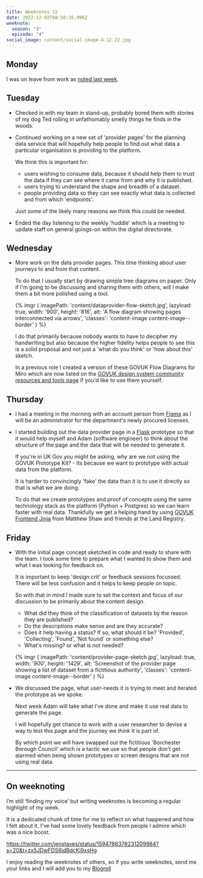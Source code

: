 ```yaml
---
title: Weeknotes 12
date: 2022-12-02T08:50:35.996Z
weeknote:
  season: "3"
  episode: "4"
social_image: content/social-image-4-12-22.jpg
---
```


## Monday

I was on leave from work as [noted last week](/weeknotes/s03e03/).

## Tuesday

- Checked in with my team in stand-up, probably bored them with stories of my dog Ted rolling in unfathomably smelly things he finds in the woods.
- Continued working on a new set of 'provider pages' for the planning data service that will hopefully help people to find out what data a particular organisation is providing to the platform.

  We think this is important for:
  - users wishing to consume data, because it should help them to trust the data if they can see where it came from and why it is published.
  - users trying to understand the shape and breadth of a dataset.
  - people providing data so they can see exactly what data is collected and from which 'endpoints'.

  Just some of the likely many reasons we think this could be needed.

- Ended the day listening to the weekly 'huddle' which is a meeting to update staff on general goings-on within the digital directorate.

## Wednesday

- More work on the data provider pages. This time thinking about user journeys to and from that content.

  To do that I usually start by drawing simple tree diagrams on paper. Only if I'm going to be discussing and sharing them with others, will I make them a bit more polished using a tool.

  {% imgr { imagePath: 'content/dataprovider-flow-sketch.jpg', lazyload: true, width: '900', height: '816', alt: 'A flow diagram showing pages interconnected via arrows', 'classes': 'content-image content-image--border' } %}

  I do that primarily because nobody wants to have to decipher my handwriting but also because the higher fidelity helps people to see this is a solid proposal and not just a 'what do you think' or 'how about this' sketch.

  In a previous role I created a version of these GOVUK Flow Diagrams for Miro which are now listed on the [GOVUK design system community resources and tools page](https://design-system.service.gov.uk/community/resources-and-tools/) if you'd like to use them yourself.

## Thursday

- I had a meeting in the morning with an account person from [Figma](https://figma.com) as I will be an administrator for the department's newly procured licenses.

- I started building out the data provider page in a [Flask](https://flask.palletsprojects.com/en/2.2.x/) prototype so that it would help myself and Adam (software engineer) to think about the structure of the page and the data that will be needed to generate it.

  If you're in UK Gov you might be asking, why are we not using the GOVUK Prototype Kit? - Its because we want to prototype with actual data from the platform.

  It is harder to convincingly 'fake' the data than it is to use it directly so that is what we are doing.

  To do that we create prototypes and proof of concepts using the same technology stack as the platform (Python + Postgres) so we can learn faster with real data. Thankfully we get a helping hand by using [GOVUK Frontend Jinja](https://github.com/LandRegistry/govuk-frontend-jinja) from Matthew Shaw and friends at the Land Registry.

## Friday

- With the initial page concept sketched in code and ready to share with the team. I took some time to prepare what I wanted to show them and what I was looking for feedback on.

  It is important to keep 'design crit' or feedback sessions focussed. There will be less confusion and it helps to keep people on topic.

  So with that in mind I made sure to set the context and focus of our discussion to be primarily about the content design.

  - What did they think of the classification of datasets by the reason they are published?
  - Do the descriptions make sense and are they accurate?
  - Does it help having a status? If so, what should it be? 'Provided', 'Collecting', 'Found', 'Not found' or something else?
  - What's missing? or what is not needed?

  {% imgr { imagePath: 'content/provider-page-sketch.jpg', lazyload: true, width: '900', height: '1429', alt: 'Screenshot of the provider page showing a list of dataset from a fictitious authority', 'classes': 'content-image content-image--border' } %}

- We discussed the page, what user-needs it is trying to meet and iterated the prototype as we spoke.

  Next week Adam will take what I've done and make it use real data to generate the page.

  I will hopefully get chance to work with a user researcher to devise a way to test this page and the journey we *think* it is part of.

  By which point we will have swapped out the fictitious 'Borchester Borough Council' which is a tactic we use so that people don't get alarmed when being shown prototypes or screen designs that are not using real data.

---

## On weeknoting
I’m still ‘finding my voice’ but writing weeknotes is becoming a regular highlight of my week.

It is a dedicated chunk of time for me to reflect on what happened and how I felt about it. I've had some lovely feedback from people I admire which was a nice boost.

https://twitter.com/jenstaves/status/1594786378231209984?s=20&t=zx5JDwFDS6idBdcKi9xsHg

I enjoy reading the weeknotes of others, so if you write weeknotes, send me your links and I will add you to my [Blogroll](/blogroll)
